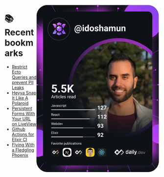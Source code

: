 <a href="https://app.daily.dev/idoshamun"><img src="https://raw.githubusercontent.com/idoshamun/idoshamun/devcard/devcard.svg" align='right' width="400" alt="Ido Shamun's Dev Card"/></a>

# 📚 Recent bookmarks
<!-- BOOKMARKS:START -->
- [Restrict Ecto Queries and prevent PII Leaks](https://app.daily.dev/posts/43c0f00op?utm_source=rss&utm_medium=bookmarks&utm_campaign=28849d86070e4c099c877ab6837c61f0)
- [Heyya Snap It Like A Polaroid](https://app.daily.dev/posts/92NnTGY7v?utm_source=rss&utm_medium=bookmarks&utm_campaign=28849d86070e4c099c877ab6837c61f0)
- [Persistent Forms With Your URL on LiveView](https://app.daily.dev/posts/ooRgptKfT?utm_source=rss&utm_medium=bookmarks&utm_campaign=28849d86070e4c099c877ab6837c61f0)
- [Github Actions for Elixir CI](https://app.daily.dev/posts/ineW__NYC?utm_source=rss&utm_medium=bookmarks&utm_campaign=28849d86070e4c099c877ab6837c61f0)
- [Flying With a Fledgling Phoenix](https://app.daily.dev/posts/effVBhUaQ?utm_source=rss&utm_medium=bookmarks&utm_campaign=28849d86070e4c099c877ab6837c61f0)
<!-- BOOKMARKS:END -->
